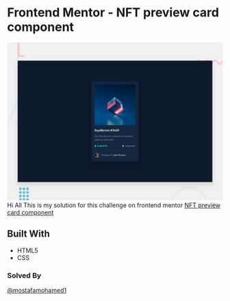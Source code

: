 # Frontend Mentor - NFT preview card component

![Design preview for the NFT preview card component coding challenge](./design/desktop-preview.jpg)
Hi All This is my solution for this challenge on frontend mentor 
[NFT preview card component](https://www.frontendmentor.io/challenges/nft-preview-card-component-SbdUL_w0U/hub)

## Built With
- HTML5
- CSS

### Solved By 
[@mostafamohamed1](https://github.com/mostafamohamed1)